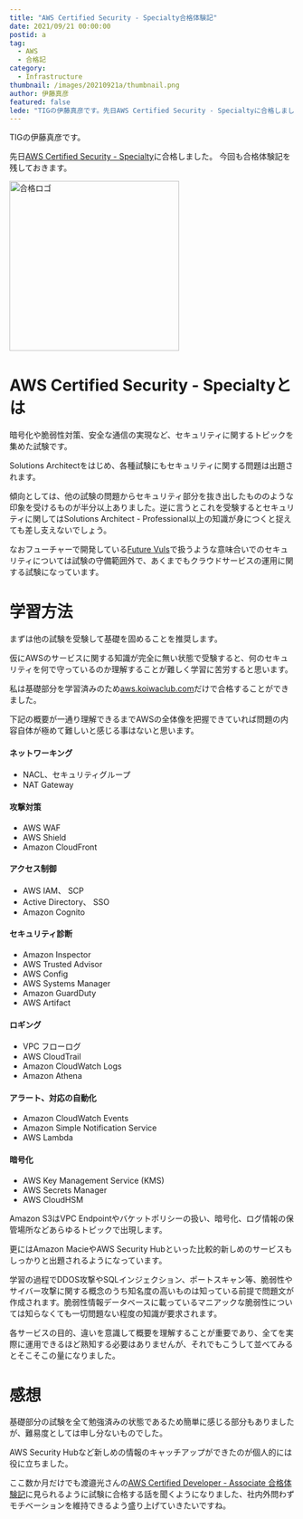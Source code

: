 ```yaml
---
title: "AWS Certified Security - Specialty合格体験記"
date: 2021/09/21 00:00:00
postid: a
tag:
  - AWS
  - 合格記
category:
  - Infrastructure
thumbnail: /images/20210921a/thumbnail.png
author: 伊藤真彦
featured: false
lede: "TIGの伊藤真彦です。先日AWS Certified Security - Specialtyに合格しました。今回も合格体験記を残しておきます。"
---
```

TIGの伊藤真彦です。

先日[AWS Certified Security - Specialty](https://aws.amazon.com/jp/certification/certified-security-specialty/?ch=sec&sec=rmg&d=1)に合格しました。
今回も合格体験記を残しておきます。

<img src="/images/20210921a/image.png" alt="合格ロゴ" width="300" height="300" loading="lazy">

# AWS Certified Security - Specialtyとは

暗号化や脆弱性対策、安全な通信の実現など、セキュリティに関するトピックを集めた試験です。

Solutions Architectをはじめ、各種試験にもセキュリティに関する問題は出題されます。

傾向としては、他の試験の問題からセキュリティ部分を抜き出したもののような印象を受けるものが半分以上ありました。逆に言うとこれを受験するとセキュリティに関してはSolutions Architect - Professional以上の知識が身につくと捉えても差し支えないでしょう。

なおフューチャーで開発している[Future Vuls](https://vuls.biz/)で扱うような意味合いでのセキュリティについては試験の守備範囲外で、あくまでもクラウドサービスの運用に関する試験になっています。

# 学習方法

まずは他の試験を受験して基礎を固めることを推奨します。

仮にAWSのサービスに関する知識が完全に無い状態で受験すると、何のセキュリティを何で守っているのか理解することが難しく学習に苦労すると思います。

私は基礎部分を学習済みのため[aws.koiwaclub.com](https://aws.koiwaclub.com/)だけで合格することができました。

下記の概要が一通り理解できるまでAWSの全体像を把握できていれば問題の内容自体が極めて難しいと感じる事はないと思います。

#### ネットワーキング

* NACL、セキュリティグループ
* NAT Gateway

#### 攻撃対策

* AWS WAF
* AWS Shield
* Amazon CloudFront

#### アクセス制御

* AWS IAM、 SCP
* Active Directory、 SSO
* Amazon Cognito

#### セキュリティ診断

* Amazon Inspector
* AWS Trusted Advisor
* AWS Config
* AWS Systems Manager
* Amazon GuardDuty
* AWS Artifact

#### ロギング

* VPC フローログ
* AWS CloudTrail
* Amazon CloudWatch Logs
* Amazon Athena

#### アラート、対応の自動化

* Amazon CloudWatch Events
* Amazon Simple Notification Service
* AWS Lambda

#### 暗号化

* AWS Key Management Service (KMS)
* AWS Secrets Manager
* AWS CloudHSM

Amazon S3はVPC Endpointやバケットポリシーの扱い、暗号化、ログ情報の保管場所などあらゆるトピックで出現します。

更にはAmazon MacieやAWS Security Hubといった比較的新しめのサービスもしっかりと出題されるようになっています。

学習の過程でDDOS攻撃やSQLインジェクション、ポートスキャン等、脆弱性やサイバー攻撃に関する概念のうち知名度の高いものは知っている前提で問題文が作成されます。脆弱性情報データベースに載っているマニアックな脆弱性については知らなくても一切問題ない程度の知識が要求されます。

各サービスの目的、違いを意識して概要を理解することが重要であり、全てを実際に運用できるほど熟知する必要はありませんが、それでもこうして並べてみるとそこそこの量になりました。

# 感想

基礎部分の試験を全て勉強済みの状態であるため簡単に感じる部分もありましたが、難易度としては申し分ないものでした。

AWS Security Hubなど新しめの情報のキャッチアップができたのが個人的には役に立ちました。

ここ数か月だけでも渡邉光さんの[AWS Certified Developer - Associate 合格体験記](/articles/20210906a/)に見られるように試験に合格する話を聞くようになりました、社内外問わずモチベーションを維持できるよう盛り上げていきたいですね。
